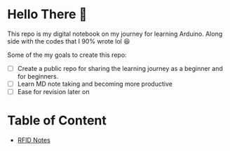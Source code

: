 # Hello There :wave:
This repo is my digital notebook on my journey for learning Arduino.
Along side with the codes that I 90% wrote lol :laughing:

Some of the my goals to create this repo:
* [ ] Create a public repo for sharing the learning journey as a beginner and for beginners.
* [ ] Learn MD note taking and becoming more productive
* [ ] Ease for revision later on

# Table of Content
+ [RFID Notes](RFID/RFID.md)